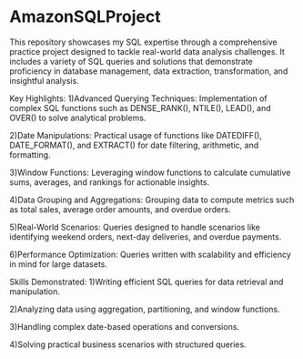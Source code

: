 # AmazonSQLProject
This repository showcases my SQL expertise through a comprehensive practice project designed to tackle real-world data analysis challenges. It includes a variety of SQL queries and solutions that demonstrate proficiency in database management, data extraction, transformation, and insightful analysis.

Key Highlights:
1)Advanced Querying Techniques: Implementation of complex SQL functions such as DENSE_RANK(), NTILE(), LEAD(), and OVER() to solve analytical problems.

2)Date Manipulations: Practical usage of functions like DATEDIFF(), DATE_FORMAT(), and EXTRACT() for date filtering, arithmetic, and formatting.

3)Window Functions: Leveraging window functions to calculate cumulative sums, averages, and rankings for actionable insights.

4)Data Grouping and Aggregations: Grouping data to compute metrics such as total sales, average order amounts, and overdue orders.

5)Real-World Scenarios: Queries designed to handle scenarios like identifying weekend orders, next-day deliveries, and overdue payments.

6)Performance Optimization: Queries written with scalability and efficiency in mind for large datasets.


Skills Demonstrated:
1)Writing efficient SQL queries for data retrieval and manipulation.

2)Analyzing data using aggregation, partitioning, and window functions.

3)Handling complex date-based operations and conversions.

4)Solving practical business scenarios with structured queries.
